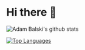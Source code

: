 # Hi there 👋

![Adam Balski's github stats](https://github-readme-stats.vercel.app/api?hide=stars,prs,issues&username=AdamBalski&count_private=true&show_icons=true)

[![Top Languages](https://github-readme-stats.vercel.app/api/top-langs/?username=AdamBalski&layout=compact)](https://github.com/anuraghazra/github-readme-stats)


<!--
**AdamBalski/AdamBalski** is a ✨ _special_ ✨ repository because its `README.md` (this file) appears on your GitHub profile.

Here are some ideas to get you started:

- 🔭 I’m currently working on ...
- 🌱 I’m currently learning ...
- 👯 I’m looking to collaborate on ...
- 🤔 I’m looking for help with ...
- 💬 Ask me about ...
- 📫 How to reach me: ...
- 😄 Pronouns: ...
- ⚡ Fun fact: ...
-->
